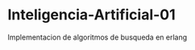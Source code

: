 Inteligencia-Artificial-01
==========================

Implementacion de algoritmos de busqueda en erlang